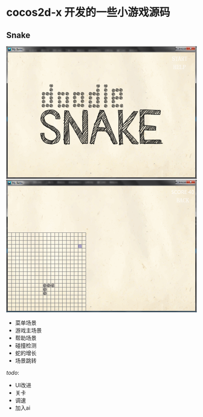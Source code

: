 cocos2d-x 开发的一些小游戏源码
===

Snake
---

![](Snake/mainmenu.png "主菜单")
![](Snake/gamescene.png "游戏场景")

- 菜单场景
- 游戏主场景
- 帮助场景
- 碰撞检测
- 蛇的增长
- 场景跳转

*todo*:

- UI改进
- 关卡
- 调速
- 加入ai
